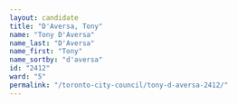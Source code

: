 ```yaml
---
layout: candidate
title: "D'Aversa, Tony"
name: "Tony D'Aversa"
name_last: "D'Aversa"
name_first: "Tony"
name_sortby: "d'aversa"
id: "2412"
ward: "5"
permalink: "/toronto-city-council/tony-d-aversa-2412/"
---
```

